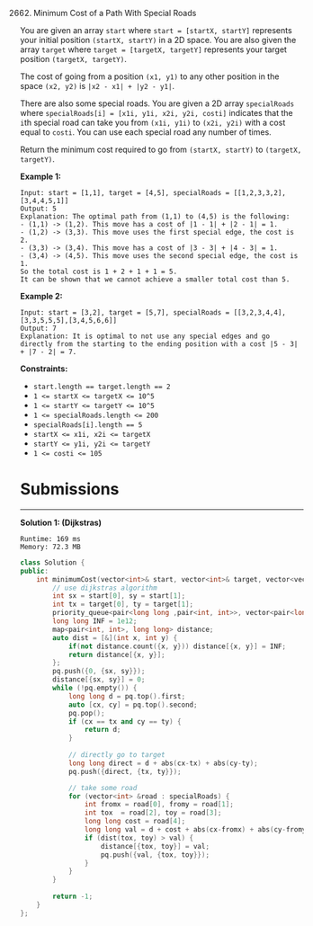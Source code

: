2662. Minimum Cost of a Path With Special Roads

You are given an array `start` where `start = [startX, startY]` represents your initial position `(startX, startY)` in a 2D space. You are also given the array `target` where `target = [targetX, targetY]` represents your target position `(targetX, targetY)`.

The cost of going from a position `(x1, y1)` to any other position in the space `(x2, y2)` is `|x2 - x1| + |y2 - y1|`.

There are also some special roads. You are given a 2D array `specialRoads` where `specialRoads[i] = [x1i, y1i, x2i, y2i, costi]` indicates that the `i`th special road can take you from `(x1i, y1i)` to `(x2i, y2i)` with a cost equal to `costi`. You can use each special road any number of times.

Return the minimum cost required to go from `(startX, startY)` to `(targetX, targetY)`.

 

**Example 1:**
```
Input: start = [1,1], target = [4,5], specialRoads = [[1,2,3,3,2],[3,4,4,5,1]]
Output: 5
Explanation: The optimal path from (1,1) to (4,5) is the following:
- (1,1) -> (1,2). This move has a cost of |1 - 1| + |2 - 1| = 1.
- (1,2) -> (3,3). This move uses the first special edge, the cost is 2.
- (3,3) -> (3,4). This move has a cost of |3 - 3| + |4 - 3| = 1.
- (3,4) -> (4,5). This move uses the second special edge, the cost is 1.
So the total cost is 1 + 2 + 1 + 1 = 5.
It can be shown that we cannot achieve a smaller total cost than 5.
```

**Example 2:**
```
Input: start = [3,2], target = [5,7], specialRoads = [[3,2,3,4,4],[3,3,5,5,5],[3,4,5,6,6]]
Output: 7
Explanation: It is optimal to not use any special edges and go directly from the starting to the ending position with a cost |5 - 3| + |7 - 2| = 7.
```

**Constraints:**

* `start.length == target.length == 2`
* `1 <= startX <= targetX <= 10^5`
* `1 <= startY <= targetY <= 10^5`
* `1 <= specialRoads.length <= 200`
* `specialRoads[i].length == 5`
* `startX <= x1i, x2i <= targetX`
* `startY <= y1i, y2i <= targetY`
* `1 <= costi <= 105`

# Submissions
---
**Solution 1: (Dijkstras)**
```
Runtime: 169 ms
Memory: 72.3 MB
```
```c++
class Solution {
public:
    int minimumCost(vector<int>& start, vector<int>& target, vector<vector<int>>& specialRoads) {
        // use dijkstras algorithm
        int sx = start[0], sy = start[1];
        int tx = target[0], ty = target[1];
        priority_queue<pair<long long ,pair<int, int>>, vector<pair<long long ,pair<int, int>>>,greater<pair<long long ,pair<int, int>>>> pq;
        long long INF = 1e12;
        map<pair<int, int>, long long> distance;
        auto dist = [&](int x, int y) {
            if(not distance.count({x, y})) distance[{x, y}] = INF;
            return distance[{x, y}];
        };
        pq.push({0, {sx, sy}});
        distance[{sx, sy}] = 0;
        while (!pq.empty()) {
            long long d = pq.top().first;
            auto [cx, cy] = pq.top().second;
            pq.pop();
            if (cx == tx and cy == ty) {
                return d;
            }
            
            // directly go to target
            long long direct = d + abs(cx-tx) + abs(cy-ty);
            pq.push({direct, {tx, ty}});

            // take some road
            for (vector<int> &road : specialRoads) {
                int fromx = road[0], fromy = road[1];
                int tox  = road[2], toy = road[3];
                long long cost = road[4];
                long long val = d + cost + abs(cx-fromx) + abs(cy-fromy);
                if (dist(tox, toy) > val) {
                    distance[{tox, toy}] = val;
                    pq.push({val, {tox, toy}});
                }
            }
        }
        
        return -1;
    }
};
```
